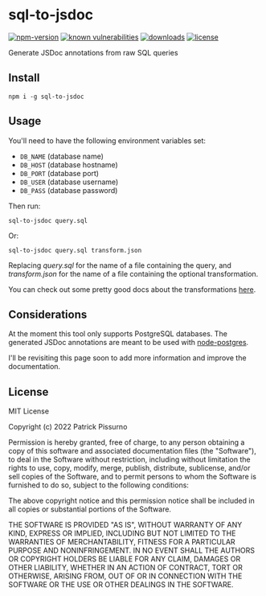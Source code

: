 # sql-to-jsdoc
[![npm-version](https://img.shields.io/npm/v/sql-to-jsdoc.svg)](https://www.npmjs.com/package/sql-to-jsdoc)
[![known vulnerabilities](https://snyk.io/test/github/patrickpissurno/sql-to-jsdoc/badge.svg)](https://snyk.io/test/github/patrickpissurno/sql-to-jsdoc)
[![downloads](https://img.shields.io/npm/dt/sql-to-jsdoc.svg)](http://npm-stats.com/~packages/sql-to-jsdoc)
[![license](https://img.shields.io/github/license/patrickpissurno/sql-to-jsdoc.svg?maxAge=1800)](https://github.com/patrickpissurno/sql-to-jsdoc/blob/master/LICENSE)

Generate JSDoc annotations from raw SQL queries

## Install

`npm i -g sql-to-jsdoc`

## Usage

You'll need to have the following environment variables set:
- `DB_NAME` (database name)
- `DB_HOST` (database hostname)
- `DB_PORT` (database port)
- `DB_USER` (database username)
- `DB_PASS` (database password)

Then run:

```
sql-to-jsdoc query.sql
```

Or:

```
sql-to-jsdoc query.sql transform.json
```

Replacing *query.sql* for the name of a file containing the query, and
*transform.json* for the name of a file containing the optional transformation.

You can check out some pretty good docs about the transformations [here](https://github.com/patrickpissurno/sqlutils/blob/master/docs/transformer.md).

## Considerations

At the moment this tool only supports PostgreSQL databases. The generated
JSDoc annotations are meant to be used with [node-postgres](https://github.com/brianc/node-postgres).

I'll be revisiting this page soon to add more information and improve the documentation.

## License

MIT License

Copyright (c) 2022 Patrick Pissurno

Permission is hereby granted, free of charge, to any person obtaining a copy
of this software and associated documentation files (the "Software"), to deal
in the Software without restriction, including without limitation the rights
to use, copy, modify, merge, publish, distribute, sublicense, and/or sell
copies of the Software, and to permit persons to whom the Software is
furnished to do so, subject to the following conditions:

The above copyright notice and this permission notice shall be included in all
copies or substantial portions of the Software.

THE SOFTWARE IS PROVIDED "AS IS", WITHOUT WARRANTY OF ANY KIND, EXPRESS OR
IMPLIED, INCLUDING BUT NOT LIMITED TO THE WARRANTIES OF MERCHANTABILITY,
FITNESS FOR A PARTICULAR PURPOSE AND NONINFRINGEMENT. IN NO EVENT SHALL THE
AUTHORS OR COPYRIGHT HOLDERS BE LIABLE FOR ANY CLAIM, DAMAGES OR OTHER
LIABILITY, WHETHER IN AN ACTION OF CONTRACT, TORT OR OTHERWISE, ARISING FROM,
OUT OF OR IN CONNECTION WITH THE SOFTWARE OR THE USE OR OTHER DEALINGS IN THE
SOFTWARE.